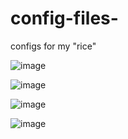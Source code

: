 # config-files-

configs for my "rice"

![image](https://github.com/user-attachments/assets/7ba20fab-ca3e-485f-a622-df5a78f17e51)

![image](https://github.com/user-attachments/assets/c18b12bb-ee4e-4aa9-9322-c60f70e5640e)

![image](https://github.com/user-attachments/assets/b1b64f35-e41c-4c03-bd7c-91687795fae5)

![image](https://github.com/user-attachments/assets/07273543-8aed-457b-b8f4-f4fedcc6b0d1)

